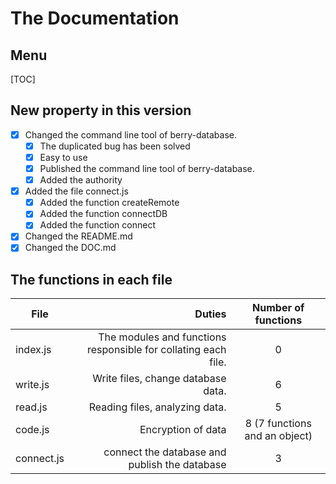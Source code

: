 The Documentation
=================

Menu
-----------
[TOC]

New property in this version
---------------------------

- [x] Changed the command line tool of berry-database.
    - [x] The duplicated bug has been solved
    - [x] Easy to use
    - [x] Published the command line tool of berry-database.
    - [x] Added the authority
- [x] Added the file connect.js
    - [x] Added the function createRemote
    - [x] Added the function connectDB
    - [x] Added the function connect
- [x] Changed the README.md
- [x] Changed the DOC.md

The functions in each file
---------------------------
| File        | Duties   |  Number of functions  |
| --------   | ---------------------:  | :----------------------------------:  |
| index.js     | The modules and functions responsible for collating each file. |   0     |
| write.js     | Write files, change database data. |   6     |
| read.js        |   Reading files, analyzing data.   |   5   |
| code.js        |    Encryption of data   |  8 (7 functions and an object)  |
| connect.js        |    connect the database and publish the database   |  3  |
